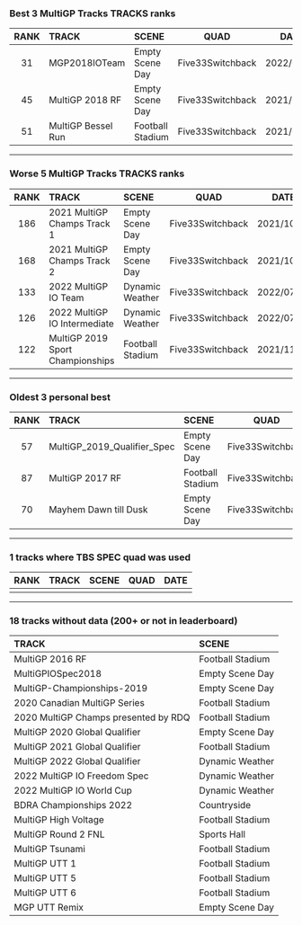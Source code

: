 ### Best 3 MultiGP Tracks TRACKS ranks
|RANK|TRACK|SCENE|QUAD|DATE|
|:---:|:---|:---|:---:|:---:|
|31|MGP2018IOTeam|Empty Scene Day|Five33Switchback|2022/05/09|
|45|MultiGP 2018 RF|Empty Scene Day|Five33Switchback|2021/06/21|
|51|MultiGP Bessel Run|Football Stadium|Five33Switchback|2021/09/20|
---
### Worse 5 MultiGP Tracks TRACKS ranks
|RANK|TRACK|SCENE|QUAD|DATE|
|:---:|:---|:---|:---:|:---:|
|186|2021 MultiGP Champs Track 1|Empty Scene Day|Five33Switchback|2021/10/28|
|168|2021 MultiGP Champs Track 2|Empty Scene Day|Five33Switchback|2021/10/29|
|133|2022 MultiGP IO Team|Dynamic Weather|Five33Switchback|2022/07/09|
|126|2022 MultiGP IO Intermediate|Dynamic Weather|Five33Switchback|2022/07/09|
|122|MultiGP 2019 Sport Championships|Football Stadium|Five33Switchback|2021/11/01|
---
### Oldest 3 personal best
|RANK|TRACK|SCENE|QUAD|DATE|
|:---:|:---|:---|:---:|:---:|
|57|MultiGP_2019_Qualifier_Spec|Empty Scene Day|Five33Switchback|2020/07/20|
|87|MultiGP 2017 RF|Football Stadium|Five33Switchback|2020/10/12|
|70|Mayhem Dawn till Dusk|Empty Scene Day|Five33Switchback|2021/02/20|
---
### 1 tracks where TBS SPEC quad was used
|RANK|TRACK|SCENE|QUAD|DATE|
|:---:|:---|:---|:---:|:---:|
||||||
---
### 18 tracks without data (200+ or not in leaderboard)
|TRACK|SCENE|
|:---|:---|
|MultiGP 2016 RF|Football Stadium|
|MultiGPIOSpec2018|Empty Scene Day|
|MultiGP-Championships-2019|Empty Scene Day|
|2020 Canadian MultiGP Series|Football Stadium|
|2020 MultiGP Champs presented by RDQ|Football Stadium|
|MultiGP 2020 Global Qualifier|Empty Scene Day|
|MultiGP 2021 Global Qualifier|Football Stadium|
|MultiGP 2022 Global Qualifier|Dynamic Weather|
|2022 MultiGP IO Freedom Spec|Dynamic Weather|
|2022 MultiGP IO World Cup|Dynamic Weather|
|BDRA Championships 2022|Countryside|
|MultiGP High Voltage|Football Stadium|
|MultiGP Round 2 FNL|Sports Hall|
|MultiGP Tsunami|Football Stadium|
|MultiGP UTT 1|Football Stadium|
|MultiGP UTT 5|Football Stadium|
|MultiGP UTT 6|Football Stadium|
|MGP UTT Remix|Empty Scene Day|
